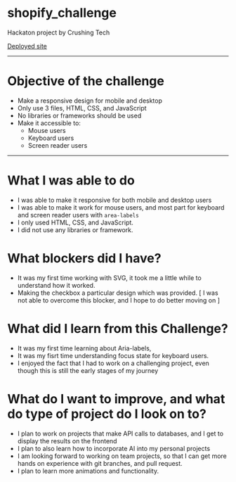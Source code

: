 # shopify_challenge
 Hackaton project by Crushing Tech

 [Deployed site](https://shopify-hackaton.netlify.app/)

 <hr>

 # Objective of the challenge

 - Make a responsive design for mobile and desktop
 - Only use 3 files, HTML, CSS, and JavaScript
 - No libraries or frameworks should be used
 - Make it accessible to:
     - Mouse users
     - Keyboard users
     - Screen reader users

 <hr>

 # What I was able to do

 - I was able to make it responsive for both mobile and desktop users
 - I was able to make it work for mouse users, and most part for keyboard and screen reader users with `area-labels`
 - I only used HTML, CSS, and JavaScript.
 - I did not use any libraries or framework.

# What blockers did I have?

- It was my first time working with SVG, it took me a little while to understand how it worked.
- Making the checkbox a particular design which was provided. [ I was not able to overcome this blocker, and I hope to do better moving on ]

# What did I learn from this Challenge? 

- It was my first time learning about Aria-labels,
- It was my fisrt time understanding focus state for keyboard users.
- I enjoyed the fact that I had to work on a challenging project, even though this is still the early stages of my journey

# What do I want to improve, and what do type of project do I look on to? 

- I plan to work on projects that make API calls to databases, and I get to display the results on the frontend
- I plan to also learn how to incorporate AI into my personal projects
- I am looking forward to working on team projects, so that I can get more hands on experience with git branches, and pull request.
- I plan to learn more animations and functionality.
